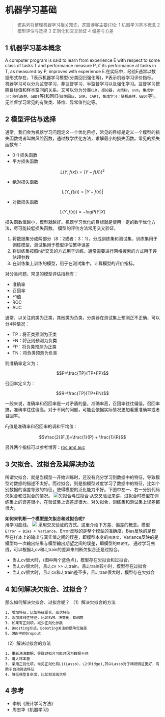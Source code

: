 
# 机器学习基础
> 该系列将整理机器学习相关知识。这篇博客主要讨论:
> 1 机器学习基本概念
> 2 模型评估与选择
> 3 正则化和交叉验证
> 4 偏差与方差

## 1 机器学习基本概念
A computer program is said to learn from experience E with respect to some class of tasks T and performance measure P, if its performance at tasks in T, as measured by P, improves with experience E.在实际中，经验E通常以数据形式存在，T表示机器学习模型(分类回归强化等)，P表示机器学习评价指标。
机器学习可以分为监督学习、非监督学习、半监督学习以及强化学习。监督学习按照目标值和样本空间的关系，又可以分为分类(`LR`，`感知器`，`决策树`，`svm`，`集成学习：随机森林、GBDT`等)和回归(`线性回归`、`SVR`、`CART`，`集成学习：随机森林、GBDT`等)。无监督学习常见的有聚类、降维、异常值判定等。
<!--more-->
## 2 模型评估与选择
通常，我们会为机器学习问题定义一个优化目标，常见的目标是定义一个模型的损失函数或者叫做风险函数，通过数学优化方法，求解最小的损失函数。常见的损失函数有：

* 0-1 损失函数
* 平方损失函数

$$L(Y,f(x))=(Y-f(X))^2$$
* 绝对损失函数

$$L(Y,f(x))=|Y-f(x)|$$
* 对数损失函数

$$L(Y,f(x))=-logP(Y|X)$$
 
损失函数值越小，模型就越好。机器学习优化的目标就是使用一定的数学优化方法，尽可能较低损失函数。
模型的评估方法常用交叉验证。

1. 将数据集分成两部分（8：2或者：3：1），分成训练集和测试集，训练集用于训练模型，测试集用于模型评估繁华误差
2. 将训练集按照n折交叉的方式用于训练，通常需要进行网格搜索的方式用于评估超参数
3. 在训练集上训练的模型，用于在测试集中，计算模型的评价指标。

对分类问题，常见的模型评估指标有：

* 准确率
* 召回率
* F1值
* ROC
* AUC

通常，以关注的类为正类，其他类为负类，分类器在测试集上预测正不正确，可以分4种情况：

* TP：将正类预测为正类
* FN：将正则预测为负类
* FP：将负类预测为正类
* TN：将负类预测为负类

则准确率定义为：

$$P=\frac{TP}{TP+FP}$$ 

召回率定义为：

$$R=\frac{TP}{TP+FN}$$ 

一般来说，准确率和召回率是一对矛盾的量，准确率高，召回率往往偏低，召回率搞，准确率往往偏高。对于不同的问题，可能会依据实际情况更加看重准确率或者召回率。

$F_1$值是准确率和召回率的调和平均值：

$$\frac{2}{F_1}=\frac{1}{P} + \frac{1}{R}$$

另外两个指标可以参考博客：[roc and auc](http://alexkong.net/2013/06/introduction-to-auc-and-roc/)
## 3 欠拟合、过拟合及其解决办法
所谓欠拟合、就是当模型一开始训练时，还没有充分学习到数据中的特征，导致模型对数据的描述不太好。而过拟合，则是指模型过度学习了数据中的特征，比如个别数据的误差导致的特征，使得模型的泛化能力不好。下图中左一、右一分别代码欠拟合和过拟合的情况。
![欠拟合与过拟合](https://img-blog.csdn.net/20180428101514985?watermark/2/text/aHR0cHM6Ly9ibG9nLmNzZG4ubmV0L3hfbGluZ2JhaQ==/font/5a6L5L2T/fontsize/400/fill/I0JBQkFCMA==/dissolve/70)
从交叉验证来讲，过拟合时模型在训练集上的误差很小，在验证集上误差却很大。对欠拟合，训练集和测试集上误差都很大。

**如何来判断一个模型是欠拟合和过拟合呢?**  
用学习曲线。
![](https://img-blog.csdn.net/20180428101847964?watermark/2/text/aHR0cHM6Ly9ibG9nLmNzZG4ubmV0L3hfbGluZ2JhaQ==/font/5a6L5L2T/fontsize/400/fill/I0JBQkFCMA==/dissolve/70)
采用交叉验证的方式。这里介绍下方差、偏差的概念。模型`Error = Bias + Variance`，Error反映的是整个模型的准确度，Bias反映的是模型在样本上的输出与真实值之间的误差，即模型本身的`精准度`，Variance反映的是模型每一次输出结果与模型输出期望之间的误差，即模型的`稳定性`。
通过学习曲线，可以根据J_cv和J_train的差异来判断欠拟合还是过拟合。

* 当J_cv很大时，(图中两个蓝色点)，模型存在欠拟合和过拟合。
* 当J_cv很大时，且J_cv >> J_train，且J_train较小时，模型存在过拟合
* 当J_cv很大时，且J_cv和J_train差不多，且J_tran很大时，模型存在欠拟合

## 4 如何解决欠拟合、过拟合？
那么如何解决欠拟合、过拟合呢？
（1）解决欠拟合的方法

```
1. 增加特征，比如特征组合、高次特征
2. 添加非线性特征，比如SVM、决策树、DNN等
3. 如果有正则项，减少正则化参数
4. Boosting方式，Boosting关注的是降低偏差
5. DNN中的Dropout
```
（2）解决过拟合的方法

```
1. 重新清洗数据，导致过拟合可能时因为数据不纯
2. 增大样本量
3. 采用正则化项，常见正则化有L1(Lasso)，L2(Ridge),其中Lasso对于稀疏特征更好，有助于自动筛选特征
4. 降低模型复杂度，比如取消高次项
```

## 4 参考
* 李航《统计学习方法》
* 周志华《机器学习》

